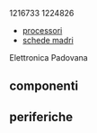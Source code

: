 1216733
1224826

- [processori](processori.md)
- [schede madri](schede_madri.md)

Elettronica Padovana

## componenti
## periferiche
